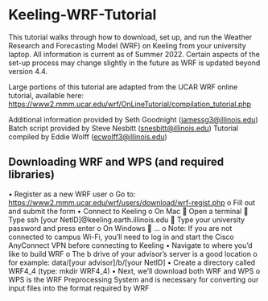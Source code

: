 # Keeling-WRF-Tutorial

This tutorial walks through how to download, set up, and run the Weather Research and Forecasting Model (WRF) on Keeling from your university laptop. All information is current as of Summer 2022. Certain aspects of the set-up process may change slightly in the future as WRF is updated beyond version 4.4.

Large portions of this tutorial are adapted from the UCAR WRF online tutorial, available here: https://www2.mmm.ucar.edu/wrf/OnLineTutorial/compilation_tutorial.php

Additional information provided by Seth Goodnight (jamessg3@illinois.edu)
Batch script provided by Steve Nesbitt (snesbitt@illinois.edu)
Tutorial compiled by Eddie Wolff (ecwolff3@illinois.edu)

## Downloading WRF and WPS (and required libraries)

•	Register as a new WRF user
o	Go to: https://www2.mmm.ucar.edu/wrf/users/download/wrf-regist.php 
o	Fill out and submit the form
•	Connect to Keeling
o	On Mac
	Open a terminal
	Type ssh [your NetID]@keeling.earth.illinois.edu
	Type your university password and press enter
o	On Windows
	…
o	Note: If you are not connected to campus Wi-Fi, you’ll need to log in and start the Cisco AnyConnect VPN before connecting to Keeling
•	Navigate to where you’d like to build WRF
o	The b drive of your advisor’s server is a good location
o	for example: data/[your advisor]/b/[your NetID]
•	Create a directory called WRF4_4 (type: mkdir WRF4_4)
•	Next, we’ll download both WRF and WPS
o	WPS is the WRF Preprocessing System and is necessary for converting our input files into the format required by WRF
